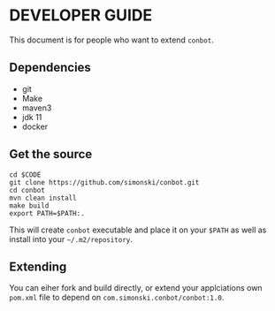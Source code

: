 # DEVELOPER GUIDE

This document is for people who want to extend `conbot`.  

## Dependencies

- git
- Make
- maven3
- jdk 11
- docker

## Get the source

    cd $CODE
    git clone https://github.com/simonski/conbot.git 
    cd conbot
    mvn clean install
    make build
    export PATH=$PATH:.

This will create `conbot` executable and place it on your `$PATH` as well as install into your `~/.m2/repository`.

## Extending

You can eiher fork and build directly, or extend your applciations own `pom.xml` file to depend on `com.simonski.conbot/conbot:1.0`.